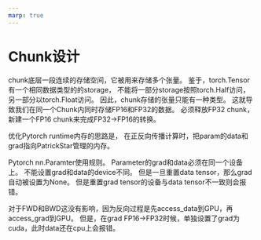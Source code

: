 ```yaml
---
marp: true
---
```


# Chunk设计
chunk底层一段连续的存储空间，它被用来存储多个张量。
鉴于，torch.Tensor有一个相同数据类型的的storage，
不能将一部分storage按照torch.Half访问，另一部分以torch.Float访问。
因此，chunk存储的张量只能有一种类型。
这就导致我们在同一个Chunk内同时存储FP16和FP32的数据。
必须释放FP32 chunk，新建一个FP16 chunk来完成FP32->FP16的转换。

优化Pytorch runtime内存的思路是，
在正反向传播计算时，把param的data和grad指向PatrickStar管理的内存。

Pytorch nn.Paramter使用规则。
Parameter的grad和data必须在同一个设备上。
不能设置grad和data的device不同。
但是一旦重置data tensor，那么grad自动被设置为None。
但是重置grad tensor的设备与data tensor不一致则会报错。

对于FWD和BWD这没有影响，因为反向过程是先access_data到GPU，再access_grad到GPU。
但是，在grad FP16->FP32时候，单独设置了grad为cuda，此时data还在cpu上会报错。
